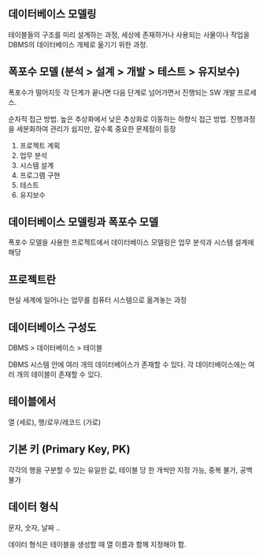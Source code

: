 ## 데이터베이스 모델링
테이블들의 구조를 미리 설계하는 과정, 세상에 존재하거나 사용되는 사물이나 작업을 DBMS의 데이터베이스 개체로 옮기기 위한 과정.

## 폭포수 모델 (분석 > 설계 > 개발 > 테스트 > 유지보수)
폭포수가 떨어지듯 각 단계가 끝나면 다음 단계로 넘어가면서 진행되는 SW 개발 프로세스.

순차적 접근 방법. 높은 추상화에서 낮은 추상화로 이동하는 하향식 접근 방법. 진행과정을 세분화하여 관리가 쉽지만, 갈수록 중요한 문제점이 등장

1. 프로젝트 계획
2. 업무 분석
3. 시스템 설계
4. 프로그램 구현
5. 테스트
6. 유지보수

## 데이터베이스 모델링과 폭포수 모델
폭포수 모델을 사용한 프로젝트에서 데이터베이스 모델링은 업무 분석과 시스템 설계에 해당

## 프로젝트란
현실 세계에 일어나는 업무를 컴퓨터 시스템으로 옮겨놓는 과정

## 데이터베이스 구성도
DBMS > 데이터베이스 > 테이블

DBMS 시스템 안에 여러 개의 데이터베이스가 존재할 수 있다. 각 데이터베이스에는 여러 개의 테이블이 존재할 수 있다.

## 테이블에서
열 (세로), 행/로우/레코드 (가로)

## 기본 키 (Primary Key, PK)
각각의 행을 구분할 수 있는 유일한 값, 테이블 당 한 개씩만 지정 가능, 중복 불가, 공백 불가

## 데이터 형식
문자, 숫자, 날짜 ..

데이터 형식은 테이블을 생성할 때 열 이름과 함께 지정해야 함.